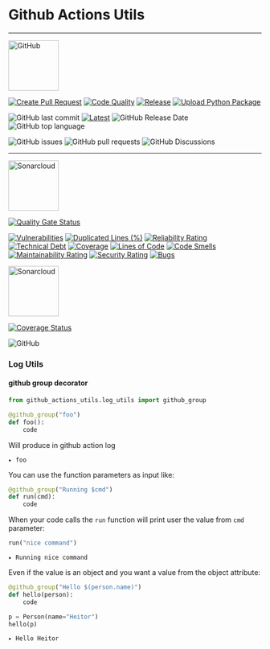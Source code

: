 # Github Actions Utils

---
<a href="https://github.com/heitorpolidoro/github_actions_utils" >
  <img src="https://pngimg.com/uploads/github/github_PNG15.png" alt="GitHub" style="height:100px;">
</a>

[![Create Pull Request](https://github.com/heitorpolidoro/github_actions_utils/actions/workflows/create.yml/badge.svg)](https://github.com/heitorpolidoro/github_actions_utils/actions/workflows/create.yml)
[![Code Quality](https://github.com/heitorpolidoro/github_actions_utils/actions/workflows/ci_cd.yml/badge.svg)](https://github.com/heitorpolidoro/github_actions_utils/actions/workflows/ci_cd.yml)
[![Release](https://github.com/heitorpolidoro/github_actions_utils/actions/workflows/release.yml/badge.svg)](https://github.com/heitorpolidoro/github_actions_utils/actions/workflows/release.yml)
[![Upload Python Package](https://github.com/heitorpolidoro/github_actions_utils/actions/workflows/python-publish.yml/badge.svg)](https://github.com/heitorpolidoro/github_actions_utils/actions/workflows/python-publish.yml)

![GitHub last commit](https://img.shields.io/github/last-commit/heitorpolidoro/github_actions_utils)
[![Latest](https://img.shields.io/github/release/heitorpolidoro/github_actions_utils.svg?label=latest)](https://github.com/heitorpolidoro/github_actions_utils/releases/latest)
![GitHub Release Date](https://img.shields.io/github/release-date/heitorpolidoro/github_actions_utils)
![GitHub top language](https://img.shields.io/github/languages/top/heitorpolidoro/github_actions_utils)

<!--
![GitHub commits since latest release (by SemVer including pre-releases)](https://img.shields.io/github/commits-since/heitorpolidoro/github_actions_utils/latest)
![GitHub commit activity (branch)](https://img.shields.io/github/commit-activity/w/heitorpolidoro/github_actions_utils)
-->

<!--
![GitHub Repo stars](https://img.shields.io/github/stars/heitorpolidoro/github_actions_utils)
![GitHub watchers](https://img.shields.io/github/watchers/heitorpolidoro/github_actions_utils)
-->
![GitHub issues](https://img.shields.io/github/issues/heitorpolidoro/github_actions_utils)
![GitHub pull requests](https://img.shields.io/github/issues-pr/heitorpolidoro/github_actions_utils)
![GitHub Discussions](https://img.shields.io/github/discussions/heitorpolidoro/github_actions_utils)

<!--
![GitHub code size in bytes](https://img.shields.io/github/languages/code-size/heitorpolidoro/github_actions_utils)
![GitHub repo file count (file extension)](https://img.shields.io/github/directory-file-count/heitorpolidoro/github_actions_utils/github_actions_utils)
![GitHub contributors](https://img.shields.io/github/contributors-anon/heitorpolidoro/github_actions_utils)
-->

<!--
![GitHub all releases](https://img.shields.io/github/downloads/heitorpolidoro/github_actions_utils/total)
-->
<!--

---

<a href="https://pypi.org/project/github-actions-utils/" >
  <img src="https://pypi.org/static/images/logo-large.9f732b5f.svg" alt="PyPi" style="height:100px;">
</a>

![PyPI - Status](https://img.shields.io/pypi/status/github_actions_utils)
![PyPI - Python Version](https://img.shields.io/pypi/pyversions/github_actions_utils)
![PyPI - Version](https://img.shields.io/pypi/v/github_actions_utils)
-->
<!-- # TODO pip cache
![PyPI - Downloads](https://img.shields.io/pypi/dm/github_actions_utils)
-->

---
<a href="https://sonarcloud.io/project/overview?id=heitorpolidoro_github_actions_utils" >
  <img src="https://community.finos.org/img/vendors/sonarcloud-logo.png" alt="Sonarcloud" style="height:100px;">
</a>

[![Quality Gate Status](https://sonarcloud.io/api/project_badges/measure?project=heitorpolidoro_github_actions_utils&metric=alert_status)](https://sonarcloud.io/summary/new_code?id=heitorpolidoro_github_actions_utils)

[![Vulnerabilities](https://sonarcloud.io/api/project_badges/measure?project=heitorpolidoro_github_actions_utils&metric=vulnerabilities)](https://sonarcloud.io/summary/new_code?id=heitorpolidoro_github_actions_utils)
[![Duplicated Lines (%)](https://sonarcloud.io/api/project_badges/measure?project=heitorpolidoro_github_actions_utils&metric=duplicated_lines_density)](https://sonarcloud.io/summary/new_code?id=heitorpolidoro_github_actions_utils)
[![Reliability Rating](https://sonarcloud.io/api/project_badges/measure?project=heitorpolidoro_github_actions_utils&metric=reliability_rating)](https://sonarcloud.io/summary/new_code?id=heitorpolidoro_github_actions_utils)
[![Technical Debt](https://sonarcloud.io/api/project_badges/measure?project=heitorpolidoro_github_actions_utils&metric=sqale_index)](https://sonarcloud.io/summary/new_code?id=heitorpolidoro_github_actions_utils)
[![Coverage](https://sonarcloud.io/api/project_badges/measure?project=heitorpolidoro_github_actions_utils&metric=coverage)](https://sonarcloud.io/summary/new_code?id=heitorpolidoro_github_actions_utils)
[![Lines of Code](https://sonarcloud.io/api/project_badges/measure?project=heitorpolidoro_github_actions_utils&metric=ncloc)](https://sonarcloud.io/summary/new_code?id=heitorpolidoro_github_actions_utils)
[![Code Smells](https://sonarcloud.io/api/project_badges/measure?project=heitorpolidoro_github_actions_utils&metric=code_smells)](https://sonarcloud.io/summary/new_code?id=heitorpolidoro_github_actions_utils)
[![Maintainability Rating](https://sonarcloud.io/api/project_badges/measure?project=heitorpolidoro_github_actions_utils&metric=sqale_rating)](https://sonarcloud.io/summary/new_code?id=heitorpolidoro_github_actions_utils)
[![Security Rating](https://sonarcloud.io/api/project_badges/measure?project=heitorpolidoro_github_actions_utils&metric=security_rating)](https://sonarcloud.io/summary/new_code?id=heitorpolidoro_github_actions_utils)
[![Bugs](https://sonarcloud.io/api/project_badges/measure?project=heitorpolidoro_github_actions_utils&metric=bugs)](https://sonarcloud.io/summary/new_code?id=heitorpolidoro_github_actions_utils)


<a href="https://coveralls.io/github/heitorpolidoro/github_actions_utils">
  <img src="https://camo.githubusercontent.com/e66287f3f07172ea5536b34b3c4d02b03dee5901aecd641bb15b95549dfdd147/68747470733a2f2f73332e616d617a6f6e6177732e636f6d2f6173736574732e636f766572616c6c732e696f2f636f766572616c6c735f6c6f676f747970652d30312e706e67" alt="Sonarcloud" style="height:100px">
</a>

[![Coverage Status](https://coveralls.io/repos/github/heitorpolidoro/github_actions_utils/badge.svg?branch=master)](https://coveralls.io/github/heitorpolidoro/github_actions_utils?branch=master)

![GitHub](https://img.shields.io/github/license/heitorpolidoro/github_actions_utils)

### Log Utils
#### github group decorator
```python
from github_actions_utils.log_utils import github_group

@github_group("foo")
def foo():
    code
```
Will produce in github action log
```log
▸ foo
```
You can use the function parameters as input like:
```python
@github_group("Running $cmd")
def run(cmd):
    code
```
When your code calls the `run` function will print user the value from `cmd` parameter:
```python
run("nice command")
```
```log
▸ Running nice command
```
Even if the value is an object and you want a value from the object attribute:
```python
@github_group("Hello $(person.name)")
def hello(person):
    code
```
```python
p = Person(name="Heitor")
hello(p)
```
```log
▸ Hello Heitor
```
